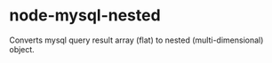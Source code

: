 node-mysql-nested
===================

Converts mysql query result array (flat) to nested (multi-dimensional) object.
